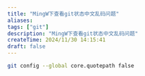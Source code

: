 ```yaml
---
title: "MingW下查看git状态中文乱码问题"
aliases: 
tags: ["git"]
description: "MingW下查看git状态中文乱码问题"
createTime: 2024/11/30 14:15:41
draft: false
---
```



```sh
git config --global core.quotepath false
```